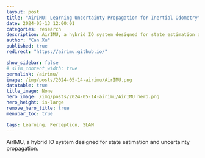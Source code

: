 ```yaml
---
layout: post
title: "AirIMU: Learning Uncertainty Propagation for Inertial Odometry"
date: 2024-05-13 12:00:01
categories: research
description: AirIMU, a hybrid IO system designed for state estimation and uncertainty propagation. Superior in all spectrums of IMUs’ grades, multiple Modality and diverse environments
author: "Can Xu"
published: true
redirect: "https://airimu.github.io/"

show_sidebar: false
# slim_content_width: true
permalink: /airimu/
image: /img/posts/2024-05-14-airimu/AirIMU.png
datatable: true
title_image: None
hero_image: /img/posts/2024-05-14-airimu/AirIMU_hero.png
hero_height: is-large
remove_hero_title: true
menubar_toc: true

tags: Learning, Perception, SLAM
---
```


AirIMU, a hybrid IO system designed for state estimation and uncertainty propagation.